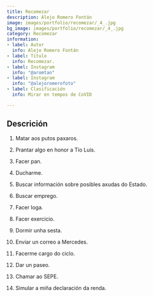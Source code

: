 ```yaml
---
title: Recomezar
description: Alejo Romero Fontán
image: images/portfolio/recomezar/_4_.jpg
bg_image: images/portfolio/recomezar/_4_.jpg
category: Recomezar
information:
- label: Autor
  info: Alejo Romero Fontán
- label: Título
  info: Recomezar.
- label: Instagram
  info: "@aromtan"
- label: Instagram
  info: "@alejoromerofoto"
- label: Clasificación
  info: Mirar en tempos de CoVID

---
```

## Descrición

1. Matar aos putos paxaros.

2. Prantar algo en honor a Tío Luis.

3. Facer pan.

4. Ducharme.

5. Buscar información sobre posibles axudas do Estado.

6. Buscar emprego.

7. Facer Ioga.

8. Facer exercicio.

9. Dormir unha sesta.

10. Enviar un correo a Mercedes.

11. Facerme cargo do ciclo.

12. Dar un paseo.

13. Chamar ao SEPE.

14. Simular a miña declaración da renda.